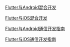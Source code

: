 




[Flutter与Android混合开发
](https://coding.imooc.com/learn/questiondetail/150166.html)

[Flutter与iOS混合开发](
https://coding.imooc.com/learn/questiondetail/150168.html)

[Flutter与Android通信开发指南](https://coding.imooc.com/learn/questiondetail/135975.html)

[Flutter与iOS通信开发指南](https://coding.imooc.com/learn/questiondetail/159484.html)


